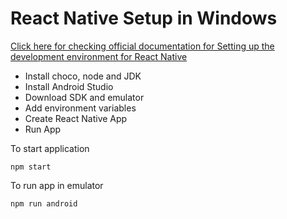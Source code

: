 # React Native Setup in Windows

[Click here for checking official documentation for Setting up the development environment for React Native](https://reactnative.dev/docs/environment-setup)

- Install choco, node and JDK
- Install Android Studio
- Download SDK and emulator
- Add environment variables
- Create React Native App
- Run App

To start application

```
npm start
```

To run app in emulator

```
npm run android
```
